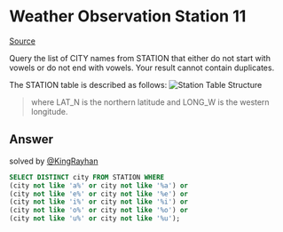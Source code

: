 
# Weather Observation Station 11
[Source](https://www.hackerrank.com/challenges/weather-observation-station-11/problem)

Query the list of CITY names from STATION that either do not start with vowels or do not end with vowels. Your result cannot contain duplicates.

The STATION table is described as follows:
![Station Table Structure][station]

> where LAT_N is the northern latitude and LONG_W is the western longitude.


## Answer
solved by [@KingRayhan](https://www.github.com/kingrayhan)
```sql
SELECT DISTINCT city FROM STATION WHERE
(city not like 'a%' or city not like '%a') or
(city not like 'e%' or city not like '%e') or
(city not like 'i%' or city not like '%i') or
(city not like 'o%' or city not like '%o') or
(city not like 'u%' or city not like '%u');
```

[station]: https://s3.amazonaws.com/hr-challenge-images/9336/1449345840-5f0a551030-Station.jpg "Station Table Structure"

